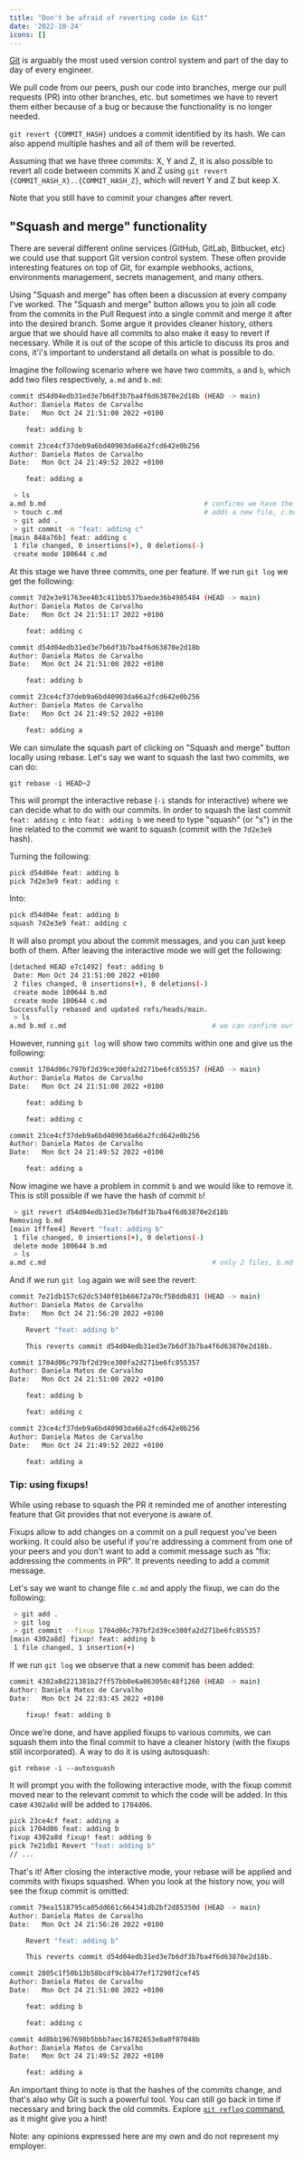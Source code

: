 ```yaml
---
title: "Don't be afraid of reverting code in Git"
date: '2022-10-24'
icons: []
---
```


[Git](https://git-scm.com/) is arguably the most used version control system and part of the day to day of every engineer.

We pull code from our peers, push our code into branches, merge our pull requests (PR) into other branches, etc. but sometimes we have to revert them either because of a bug or because the functionality is no longer needed.

`git revert {COMMIT_HASH}` undoes a commit identified by its hash. We can also append multiple hashes and all of them will be reverted.

Assuming that we have three commits: X, Y and Z, it is also possible to revert all code between commits X and Z using `git revert {COMMIT_HASH_X}..{COMMIT_HASH_Z}`, which will revert Y and Z but keep X.

Note that you still have to commit your changes after revert.

## "Squash and merge" functionality

There are several different online services (GitHub, GitLab, Bitbucket, etc) we could use that support Git version control system. These often provide interesting features on top of Git, for example webhooks, actions, environments management, secrets management, and many others.

Using "Squash and merge" has often been a discussion at every company I've worked. The "Squash and merge" button allows you to join all code from the commits in the Pull Request into a single commit and merge it after into the desired branch.
Some argue it provides cleaner history, others argue that we should have all commits to also make it easy to revert if necessary. While it is out of the scope of this article to discuss its pros and cons, it'i's important to understand all details on what is possible to do.

Imagine the following scenario where we have two commits, `a` and `b`, which add two files respectively, `a.md` and `b.md`:

```bash
commit d54d04edb31ed3e7b6df3b7ba4f6d63870e2d18b (HEAD -> main)
Author: Daniela Matos de Carvalho
Date:   Mon Oct 24 21:51:00 2022 +0100

    feat: adding b

commit 23ce4cf37deb9a6bd40903da66a2fcd642e0b256
Author: Daniela Matos de Carvalho
Date:   Mon Oct 24 21:49:52 2022 +0100

    feat: adding a
```    

```bash
 > ls
a.md b.md                                       # confirms we have the two files
 > touch c.md                                   # adds a new file, c.md
 > git add .
 > git commit -m "feat: adding c"
[main 848a76b] feat: adding c
 1 file changed, 0 insertions(+), 0 deletions(-)
 create mode 100644 c.md  
```

At this stage we have three commits, one per feature. If we run `git log` we get the following:

```bash
commit 7d2e3e91763ee403c411bb537baede36b4985484 (HEAD -> main)
Author: Daniela Matos de Carvalho
Date:   Mon Oct 24 21:51:17 2022 +0100

    feat: adding c

commit d54d04edb31ed3e7b6df3b7ba4f6d63870e2d18b
Author: Daniela Matos de Carvalho
Date:   Mon Oct 24 21:51:00 2022 +0100

    feat: adding b

commit 23ce4cf37deb9a6bd40903da66a2fcd642e0b256
Author: Daniela Matos de Carvalho
Date:   Mon Oct 24 21:49:52 2022 +0100

    feat: adding a
```    

We can simulate the squash part of clicking on "Squash and merge" button locally using rebase. Let's say we want to squash the last two commits, we can do:

`git rebase -i HEAD~2`

This will prompt the interactive rebase (`-i` stands for interactive) where we can decide what to do with our commits. In order to squash the last commit `feat: adding c` into `feat: adding b` we need to type "squash" (or "s") in the line related to the commit we want to squash (commit with the `7d2e3e9` hash).

Turning the following:

```bash
pick d54d04e feat: adding b
pick 7d2e3e9 feat: adding c
```

Into: 

```bash
pick d54d04e feat: adding b
squash 7d2e3e9 feat: adding c
```

It will also prompt you about the commit messages, and you can just keep both of them. After leaving the interactive mode we will get the following:

```bash            
[detached HEAD e7c1492] feat: adding b
 Date: Mon Oct 24 21:51:00 2022 +0100
 2 files changed, 0 insertions(+), 0 deletions(-)
 create mode 100644 b.md
 create mode 100644 c.md
Successfully rebased and updated refs/heads/main.                                   
 > ls
a.md b.md c.md                                    # we can confirm our 3 files are here

````
However, running `git log` will show two commits within one and give us the following:

```bash
commit 1704d06c797bf2d39ce300fa2d271be6fc855357 (HEAD -> main)
Author: Daniela Matos de Carvalho
Date:   Mon Oct 24 21:51:00 2022 +0100

    feat: adding b

    feat: adding c

commit 23ce4cf37deb9a6bd40903da66a2fcd642e0b256
Author: Daniela Matos de Carvalho
Date:   Mon Oct 24 21:49:52 2022 +0100

    feat: adding a
```

Now imagine we have a problem in commit `b` and we would like to remove it. This is still possible if we have the hash of commit `b`!

```bash                                       
 > git revert d54d04edb31ed3e7b6df3b7ba4f6d63870e2d18b 
Removing b.md
[main 1fffee4] Revert "feat: adding b"
 1 file changed, 0 insertions(+), 0 deletions(-)
 delete mode 100644 b.md                                          
 > ls                                                  
a.md c.md                                         # only 2 files, b.md was removed
```

And if we run `git log` again we will see the revert:

```bash
commit 7e21db157c62dc5340f01b66672a70cf58ddb831 (HEAD -> main)
Author: Daniela Matos de Carvalho
Date:   Mon Oct 24 21:56:20 2022 +0100

    Revert "feat: adding b"

    This reverts commit d54d04edb31ed3e7b6df3b7ba4f6d63870e2d18b.

commit 1704d06c797bf2d39ce300fa2d271be6fc855357
Author: Daniela Matos de Carvalho
Date:   Mon Oct 24 21:51:00 2022 +0100

    feat: adding b

    feat: adding c

commit 23ce4cf37deb9a6bd40903da66a2fcd642e0b256
Author: Daniela Matos de Carvalho
Date:   Mon Oct 24 21:49:52 2022 +0100

    feat: adding a
```

### Tip: using fixups!

While using rebase to squash the PR it reminded me of another interesting feature that Git provides that not everyone is aware of.

Fixups allow to add changes on a commit on a pull request you've been working. It could also be useful if you're addressing a comment from one of your peers and you don't want to add a commit message such as "fix: addressing the comments in PR". It prevents needing to add a commit message.

Let's say we want to change file `c.md` and apply the fixup, we can do the following:

```bash
 > git add .
 > git log
 > git commit --fixup 1704d06c797bf2d39ce300fa2d271be6fc855357
[main 4302a8d] fixup! feat: adding b
 1 file changed, 1 insertion(+)
```

If we run `git log` we observe that a new commit has been added:

```bash
commit 4302a8d221381b27ff57bb0e6a063050c48f1260 (HEAD -> main)
Author: Daniela Matos de Carvalho
Date:   Mon Oct 24 22:03:45 2022 +0100

    fixup! feat: adding b
```

Once we’re done, and have applied fixups to various commits, we can squash them into the final commit to have a cleaner history (with the fixups still incorporated). A way to do it is using autosquash:

`git rebase -i --autosquash`

It will prompt you with the following interactive mode, with the fixup commit moved near to the relevant commit to which the code will be added. In this case `4302a8d` will be added to `1704d06`.

```bash
pick 23ce4cf feat: adding a
pick 1704d06 feat: adding b
fixup 4302a8d fixup! feat: adding b
pick 7e21db1 Revert "feat: adding b"
// ...
```

That's it! After closing the interactive mode, your rebase will be applied and commits with fixups squashed. When you look at the history now, you will see the fixup commit is omitted:

```bash
commit 79ea1518795ca05dd661c664341db2bf2d85350d (HEAD -> main)
Author: Daniela Matos de Carvalho
Date:   Mon Oct 24 21:56:20 2022 +0100

    Revert "feat: adding b"

    This reverts commit d54d04edb31ed3e7b6df3b7ba4f6d63870e2d18b.

commit 2805c1f50b13b58bcdf9cbb477ef17290f2cef45
Author: Daniela Matos de Carvalho
Date:   Mon Oct 24 21:51:00 2022 +0100

    feat: adding b

    feat: adding c

commit 4d8bb1967698b5bbb7aec16782653e8a0f07048b
Author: Daniela Matos de Carvalho
Date:   Mon Oct 24 21:49:52 2022 +0100

    feat: adding a
```

An important thing to note is that the hashes of the commits change, and that's also why Git is such a powerful tool. You can still go back in time if necessary and bring back the old commits. Explore [`git reflog` command](https://git-scm.com/docs/git-reflog), as it might give you a hint!

Note: any opinions expressed here are my own and do not represent my employer.

